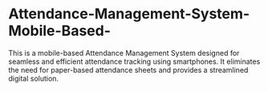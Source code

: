 # Attendance-Management-System-Mobile-Based-
This is a mobile-based Attendance Management System designed for seamless and efficient attendance tracking using smartphones. It eliminates the need for paper-based attendance sheets and provides a streamlined digital solution.
